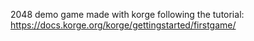2048 demo game made with korge following the tutorial: https://docs.korge.org/korge/gettingstarted/firstgame/
